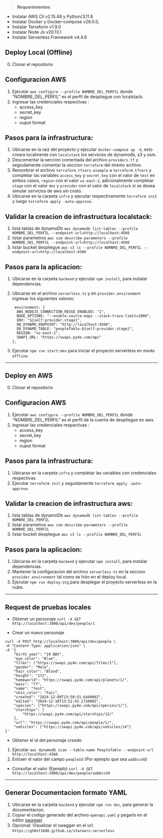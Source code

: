 > **Requerimientos**:
 - Instalar AWS Cli v2.15.48 y Python/3.11.8
 - Instalar Docker y Docker-compose v26.0.0,
 - Instalar Terraform v1.9.0
 - Instalar Node Js v20.13.1
 - Instalar Serverless Framework v4.4.6

## Deploy Local (Offline)
0. Clonar el repositorio

## Configuracion AWS
1. Ejecutar `aws configure --profile NOMBRE_DEL_PERFIL` donde "NOMBRE_DEL_PERFIL" es el perfil de despliegue con localstack.
2. Ingresar las credenciales respectivas : 
    - access_key
    - secret_key
    - region
    - ouput format

## Pasos para la infrastructura: 
1. Ubicarse en la raiz del proyecto y ejecutar `docker-compose up -d`, esto creara localmente con `localstack` los servicios de dynamodb, s3 y ssm.
2. Descomentar la seccion comentada del archivo `providers.tf` y segiudamente comentar la seccion `terraform` del mismo archivo.
3. Renombrar el archivo `terraform.tfvars.example` a `terraform.tfvars` y completar las variables `access_key` y `secret_key` con el valor de `test` en ambos casos, `region` con el valor `us-east-1`, adicionalmente completar `stage` con el valor `dev` y `provider` con el valor de `localstack` si se desea simular servicios de aws sin costo.
4. Ubicarse en la carpeta `infra` y ejecutar respectivamente `terraform init` y luego `terraform apply -auto-approve`.

## Validar la creacion de infrastructura localstack:
1. lista tablas de dynamoDb `aws dynamodb list-tables --profile NOMBRE_DEL_PERFIL --endpoint-url=http://localhost:4566`
2. listar parametros `aws ssm describe-parameters --profile NOMBRE_DEL_PERFIL --endpoint-url=http://localhost:4566`
3. listar bucket despliegue `aws s3 ls --profile NOMBRE_DEL_PERFIL --endpoint-url=http://localhost:4566`

## Pasos para la aplicacion:
1. Ubicarse en la carpeta `backend` y ejecutar `npm install`, para instalar dependencias.
2. Ubicarse en el archivo `serverless.ts` y en `provider.environment` ingresar los siguientes valores:
    ```
     environment: {
      AWS_NODEJS_CONNECTION_REUSE_ENABLED: "1",
      NODE_OPTIONS: "--enable-source-maps --stack-trace-limit=1000",
      ENV: "${self:provider.stage}",
      DB_DYNAMO_ENDPOINT: "http://localhost:4566",
      DB_DYNAMO_TABLE: "peopleTable-${self:provider.stage}",
      REGION: "us-east-1",
      SWAPI_URL: "https://swapi.py4e.com/api"
    },
    ```

3. Ejecutar `npm run start:dev` para iniciar el proyecto serverless en modo `offline`.

-------------------------------------------------------------------------------------------
## Deploy en AWS
0. Clonar el repositorio

## Configuracion AWS
1. Ejecutar `aws configure --profile NOMBRE_DEL_PERFIL` donde "NOMBRE_DEL_PERFIL" es el perfil de la cuenta de despliegue en aws.
2. Ingresar las credenciales respectivas : 
    - access_key
    - secret_key
    - region
    - ouput format

## Pasos para la infrastructura: 
1. Ubicarse en la carpeta `infra` y completar las variables con credenciales respectivas.
2. Ejecutar `terraform init` y seguidamente `terraform apply -auto-approve`.

## Validar la creacion de infrastructura aws:
1. lista tablas de dynamoDb `aws dynamodb list-tables --profile NOMBRE_DEL_PERFIL`
2. listar parametros `aws ssm describe-parameters --profile NOMBRE_DEL_PERFIL`
3. listar bucket despliegue `aws s3 ls --profile NOMBRE_DEL_PERFIL`

## Pasos para la aplicacion:
1. Ubicarse en la carpeta `backend` y ejecutar `npm install`, para instalar dependencias.
2. Mantener la configuracion del archivo `serverless.ts` en la seccion `provider.environment` tal como se hizo en el deploy local.
3. Ejecutar `npm run deploy:stg` para desplegar el proyecto serverless en la nube.

-------------------------------------------------------------------------------------------
## Request de pruebas locales

- Obtener un personaje
`curl -X GET http://localhost:3000/api/dev/people/1`

- Crear un nuevo personaje
```
curl -X POST http://localhost:3000/api/dev/people \
-H "Content-Type: application/json" \
-d '{
    "birth_year": "19 BBY",
    "eye_color": "Blue",
    "films": ["https://swapi.py4e.com/api/films/1"],
    "gender": "Male",
    "hair_color": "Blond",
    "height": "172",
    "homeworld": "https://swapi.py4e.com/api/planets/1/",
    "mass": "77",
    "name": "test",
    "skin_color": "Fair",
    "created": "2024-12-09T13:50:51.644000Z",
    "edited": "2024-12-10T13:52:43.172000Z",
    "species": ["https://swapi.py4e.com/api/species/1/"],
    "starships": [
        "https://swapi.py4e.com/api/starships/12/"
    ],
    "url": "https://swapi.py4e.com/api/people/1/",
    "vehicles": ["https://swapi.py4e.com/api/vehicles/14"]
}'
```
- Obtener el id del personaje creado
 1. Ejecutar `aws dynamodb scan --table-name PeopleTable --endpoint-url http://localhost:4566`
 2. Extraer el valor del campo `peopleId` (Por ejemplo que sea `aabbccdd`)

- Consultar el valor (Ejemplo)
`curl -X GET http://localhost:3000/api/dev/people/aabbccdd`

------------------------------------------------------------------
## Generar Documentacion formato YAML
1. Ubicarse en la carpeta `backend` y ejecutar `npm run doc`, para generar la documentacion.
2. Copiar el codigo generado del archivo `openapi.yaml` y pegarlo en el editor [swagger](https://editor.swagger.io/)
3. Opcional: Visualizar el swagger en el url: `https://gh0st1608.github.io/starwars-serverless`
